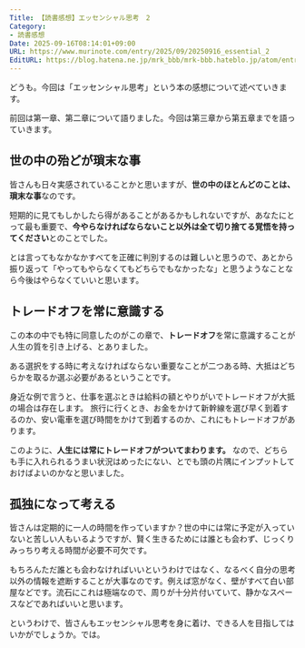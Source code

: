 ```yaml
---
Title: 【読書感想】エッセンシャル思考　2
Category:
- 読書感想
Date: 2025-09-16T08:14:01+09:00
URL: https://www.murinote.com/entry/2025/09/20250916_essential_2
EditURL: https://blog.hatena.ne.jp/mrk_bbb/mrk-bbb.hateblo.jp/atom/entry/6802888565235539873
---
```


どうも。今回は「エッセンシャル思考」という本の感想について述べていきます。

前回は第一章、第二章について語りました。今回は第三章から第五章までを語っていきます。

## 世の中の殆どが瑣末な事
皆さんも日々実感されていることかと思いますが、**世の中のほとんどのことは、瑣末な事**なのです。

短期的に見てもしかしたら得があることがあるかもしれないですが、あなたにとって最も重要で、**今やらなければならないこと以外は全て切り捨てる覚悟を持ってください**とのことでした。

とは言ってもなかなかすべてを正確に判別するのは難しいと思うので、あとから振り返って「やってもやらなくてもどちらでもなかったな」と思うようなことなら今後はやらなくていいと思います。

## トレードオフを常に意識する
この本の中でも特に同意したのがこの章で、**トレードオフ**を常に意識することが人生の質を引き上げる、とありました。

ある選択をする時に考えなければならない重要なことが二つある時、大抵はどちらかを取るか選ぶ必要があるということです。

身近な例で言うと、仕事を選ぶときは給料の額とやりがいでトレードオフが大抵の場合は存在します。
旅行に行くとき、お金をかけて新幹線を選び早く到着するのか、安い電車を選び時間をかけて到着するのか、これにもトレードオフがあります。

このように、**人生には常にトレードオフがついてまわります。**
なので、どちらも手に入れられるうまい状況はめったにない、とでも頭の片隅にインプットしておけばよいのかなと思いました。


## 孤独になって考える
皆さんは定期的に一人の時間を作っていますか？世の中には常に予定が入っていないと苦しい人もいるようですが、賢く生きるためには誰とも会わず、じっくりみっちり考える時間が必要不可欠です。

もちろんただ誰とも会わなければいいというわけではなく、なるべく自分の思考以外の情報を遮断することが大事なのです。例えば窓がなく、壁がすべて白い部屋などです。流石にこれは極端なので、周りが十分片付いていて、静かなスペースなどであればいいと思います。

というわけで、皆さんもエッセンシャル思考を身に着け、できる人を目指してはいかがでしょうか。では。
